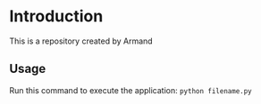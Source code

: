 # Introduction
This is a repository created by Armand
## Usage
Run this command to execute the application:
`python filename.py`
